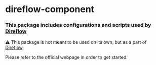 # direflow-component
### This package includes configurations and scripts used by [Direflow](https://direflow.io)

:warning: This package is not meant to be used on its own, but as a part of [Direflow](https://direflow.io).  

Please refer to the official webpage in order to get started.